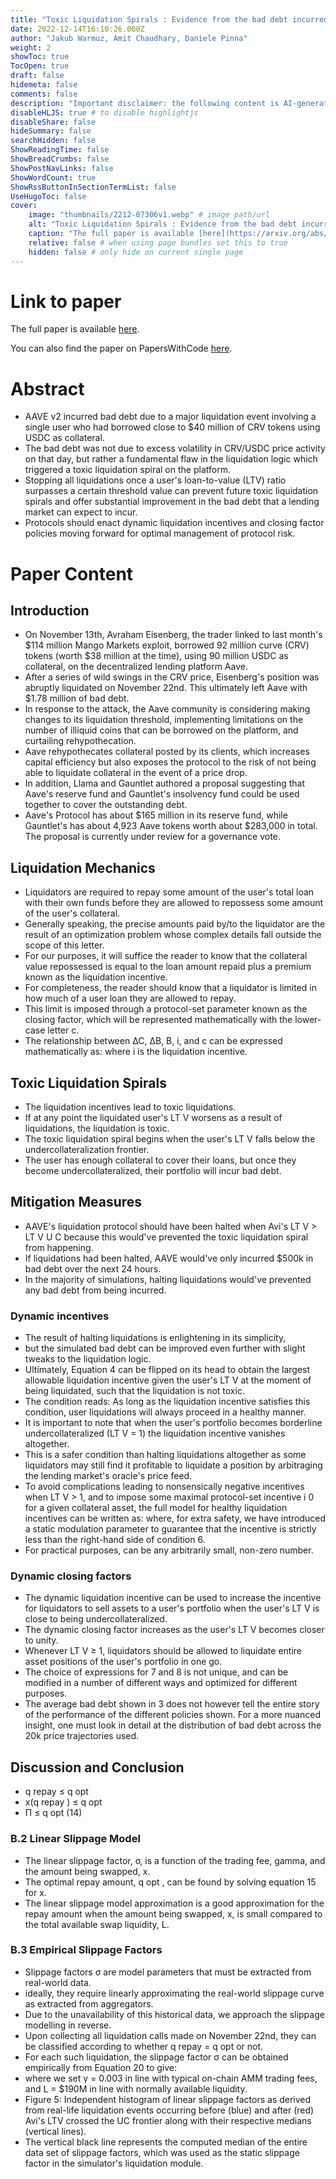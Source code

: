```yaml
---
title: "Toxic Liquidation Spirals : Evidence from the bad debt incurred by AAVE"
date: 2022-12-14T16:10:26.000Z
author: "Jakub Warmuz, Amit Chaudhary, Daniele Pinna"
weight: 2
showToc: true
TocOpen: true
draft: false
hidemeta: false
comments: false
description: "Important disclaimer: the following content is AI-generated, please make sure to fact check the presented information by reading the full paper."
disableHLJS: true # to disable highlightjs
disableShare: false
hideSummary: false
searchHidden: false
ShowReadingTime: false
ShowBreadCrumbs: false
ShowPostNavLinks: false
ShowWordCount: true
ShowRssButtonInSectionTermList: false
UseHugoToc: false
cover:
    image: "thumbnails/2212-07306v1.webp" # image path/url
    alt: "Toxic Liquidation Spirals : Evidence from the bad debt incurred by AAVE" # alt text
    caption: "The full paper is available [here](https://arxiv.org/abs/2212.07306)." # display caption under cover
    relative: false # when using page bundles set this to true
    hidden: false # only hide on current single page
---
```


# Link to paper
The full paper is available [here](https://arxiv.org/abs/2212.07306).

You can also find the paper on PapersWithCode [here](https://paperswithcode.com/paper/toxic-liquidation-spirals-evidence-from-the).

# Abstract
- AAVE v2 incurred bad debt due to a major liquidation event involving a single user who had borrowed close to $40 million of CRV tokens using USDC as collateral.
- The bad debt was not due to excess volatility in CRV/USDC price activity on that day, but rather a fundamental flaw in the liquidation logic which triggered a toxic liquidation spiral on the platform.
- Stopping all liquidations once a user's loan-to-value (LTV) ratio surpasses a certain threshold value can prevent future toxic liquidation spirals and offer substantial improvement in the bad debt that a lending market can expect to incur.
- Protocols should enact dynamic liquidation incentives and closing factor policies moving forward for optimal management of protocol risk.

# Paper Content

## Introduction
- On November 13th, Avraham Eisenberg, the trader linked to last month's $114 million Mango Markets exploit, borrowed 92 million curve (CRV) tokens (worth $38 million at the time), using 90 million USDC as collateral, on the decentralized lending platform Aave.
- After a series of wild swings in the CRV price, Eisenberg's position was abruptly liquidated on November 22nd. This ultimately left Aave with $1.78 million of bad debt.
- In response to the attack, the Aave community is considering making changes to its liquidation threshold, implementing limitations on the number of illiquid coins that can be borrowed on the platform, and curtailing rehypothecation.
- Aave rehypothecates collateral posted by its clients, which increases capital efficiency but also exposes the protocol to the risk of not being able to liquidate collateral in the event of a price drop.
- In addition, Llama and Gauntlet authored a proposal suggesting that Aave's reserve fund and Gauntlet's insolvency fund could be used together to cover the outstanding debt.
- Aave's Protocol has about $165 million in its reserve fund, while Gauntlet's has about 4,923 Aave tokens worth about $283,000 in total. The proposal is currently under review for a governance vote.

## Liquidation Mechanics
- Liquidators are required to repay some amount of the user's total loan with their own funds before they are allowed to repossess some amount of the user's collateral.
- Generally speaking, the precise amounts paid by/to the liquidator are the result of an optimization problem whose complex details fall outside the scope of this letter.
- For our purposes, it will suffice the reader to know that the collateral value repossessed is equal to the loan amount repaid plus a premium known as the liquidation incentive.
- For completeness, the reader should know that a liquidator is limited in how much of a user loan they are allowed to repay.
- This limit is imposed through a protocol-set parameter known as the closing factor, which will be represented mathematically with the lower-case letter c.
- The relationship between ∆C, ∆B, B, i, and c can be expressed mathematically as: where i is the liquidation incentive.

## Toxic Liquidation Spirals
- The liquidation incentives lead to toxic liquidations.
- If at any point the liquidated user's LT V worsens as a result of liquidations, the liquidation is toxic.
- The toxic liquidation spiral begins when the user's LT V falls below the undercollateralization frontier.
- The user has enough collateral to cover their loans, but once they become undercollateralized, their portfolio will incur bad debt.

## Mitigation Measures
- AAVE's liquidation protocol should have been halted when Avi's LT V > LT V U C because this would've prevented the toxic liquidation spiral from happening.
- If liquidations had been halted, AAVE would've only incurred $500k in bad debt over the next 24 hours.
- In the majority of simulations, halting liquidations would've prevented any bad debt from being incurred.

### Dynamic incentives
- The result of halting liquidations is enlightening in its simplicity,
- but the simulated bad debt can be improved even further with slight tweaks to the liquidation logic.
- Ultimately, Equation 4 can be flipped on its head to obtain the largest allowable liquidation incentive given the user's LT V at the moment of being liquidated, such that the liquidation is not toxic.
- The condition reads: As long as the liquidation incentive satisfies this condition, user liquidations will always proceed in a healthy manner.
- It is important to note that when the user's portfolio becomes borderline undercollateralized (LT V = 1) the liquidation incentive vanishes altogether.
- This is a safer condition than halting liquidations altogether as some liquidators may still find it profitable to liquidate a position by arbitraging the lending market's oracle's price feed.
- To avoid complications leading to nonsensically negative incentives when LT V > 1, and to impose some maximal protocol-set incentive i 0 for a given collateral asset, the full model for healthy liquidation incentives can be written as: where, for extra safety, we have introduced a static modulation parameter to guarantee that the incentive is strictly less than the right-hand side of condition 6.
- For practical purposes, can be any arbitrarily small, non-zero number.

### Dynamic closing factors
- The dynamic liquidation incentive can be used to increase the incentive for liquidators to sell assets to a user's portfolio when the user's LT V is close to being undercollateralized.
- The dynamic closing factor increases as the user's LT V becomes closer to unity.
- Whenever LT V ≥ 1, liquidators should be allowed to liquidate entire asset positions of the user's portfolio in one go.
- The choice of expressions for 7 and 8 is not unique, and can be modified in a number of different ways and optimized for different purposes.
- The average bad debt shown in 3 does not however tell the entire story of the performance of the different policies shown. For a more nuanced insight, one must look in detail at the distribution of bad debt across the 20k price trajectories used.

## Discussion and Conclusion
- q repay ≤ q opt
- x(q repay ) ≤ q opt
- Π ≤ q opt (14)

### B.2 Linear Slippage Model
- The linear slippage factor, σ, is a function of the trading fee, gamma, and the amount being swapped, x.
- The optimal repay amount, q opt , can be found by solving equation 15 for x.
- The linear slippage model approximation is a good approximation for the repay amount when the amount being swapped, x, is small compared to the total available swap liquidity, L.

### B.3 Empirical Slippage Factors
- Slippage factors σ are model parameters that must be extracted from real-world data.
- ideally, they require linearly approximating the real-world slippage curve as extracted from aggregators.
- Due to the unavailability of this historical data, we approach the slippage modelling in reverse.
- Upon collecting all liquidation calls made on November 22nd, they can be classified according to whether q repay = q opt or not.
- For each such liquidation, the slippage factor σ can be obtained empirically from Equation 20 to give:
- where we set γ = 0.003 in line with typical on-chain AMM trading fees, and L = $190M in line with normally available liquidity.
- Figure 5: Independent histogram of linear slippage factors as derived from real-life liquidation events occurring before (blue) and after (red) Avi's LTV crossed the UC frontier along with their respective medians (vertical lines).
- The vertical black line represents the computed median of the entire data set of slippage factors, which was used as the static slippage factor in the simulator's liquidation module.

